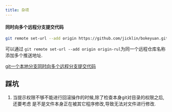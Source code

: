 ```yaml
---
title: 杂项
---
```


#### 同时向多个远程分支提交代码

```bash
git remote set-url --add origin https://github.com/jicklin/bokeyuan.git
```

可以通过 `git remote set-url --add origin origin-rul`为同一个远程仓库名称添加多个推送地址.

[git一个本地分支同时向多个远程分支提交代码](https://www.jianshu.com/p/dee791260538)

## 踩坑

1. 当提示权限不够不能进行回滚操作的时候,除了检查本身git对目录的权限之后,还要考虑
是不是文件本身正在被其它程序修改,导致无法对文件进行修改.